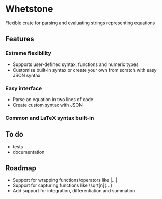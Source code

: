 # Whetstone
Flexible crate for parsing and evaluating strings representing equations

## Features

### Extreme flexibility
- Supports user-defined syntax, functions and numeric types
- Customise built-in syntax or create your own from scratch with easy JSON syntax
### Easy interface
- Parse an equation in two lines of code
- Create custom syntax with JSON
### Common and LaTeX syntax built-in 

## To do
- tests
- documentation

## Roadmap
- Support for wrapping functions/operators like |...| 
- Support for capturing functions like \sqrt[n]{...}
- Add support for integration, differentiation and summation